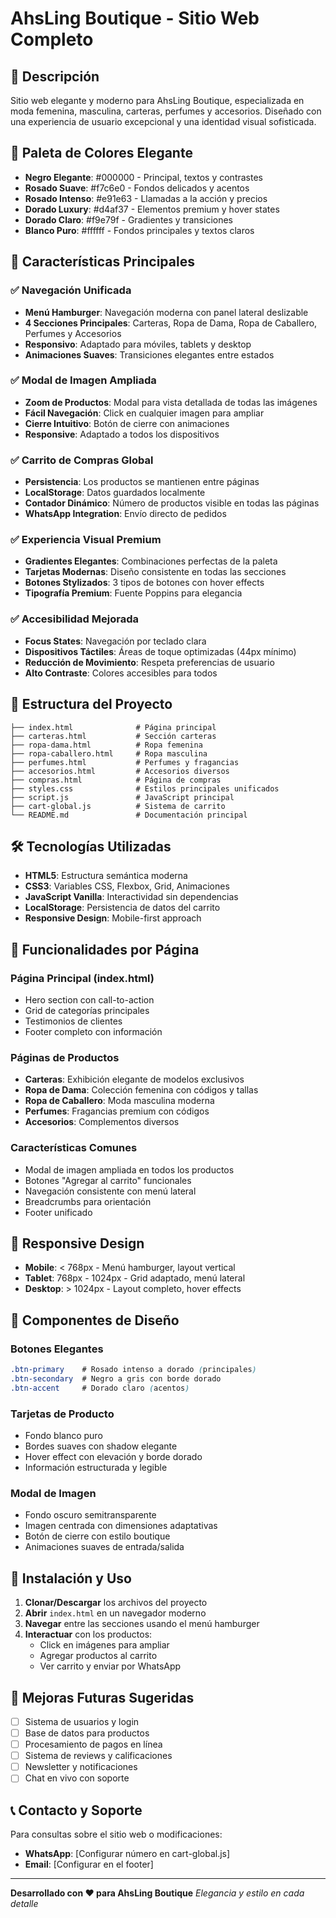 # AhsLing Boutique - Sitio Web Completo

## 🌟 Descripción
Sitio web elegante y moderno para AhsLing Boutique, especializada en moda femenina, masculina, carteras, perfumes y accesorios. Diseñado con una experiencia de usuario excepcional y una identidad visual sofisticada.

## 🎨 Paleta de Colores Elegante
- **Negro Elegante**: #000000 - Principal, textos y contrastes
- **Rosado Suave**: #f7c6e0 - Fondos delicados y acentos
- **Rosado Intenso**: #e91e63 - Llamadas a la acción y precios
- **Dorado Luxury**: #d4af37 - Elementos premium y hover states  
- **Dorado Claro**: #f9e79f - Gradientes y transiciones
- **Blanco Puro**: #ffffff - Fondos principales y textos claros

## 🚀 Características Principales

### ✅ Navegación Unificada
- **Menú Hamburger**: Navegación moderna con panel lateral deslizable
- **4 Secciones Principales**: Carteras, Ropa de Dama, Ropa de Caballero, Perfumes y Accesorios
- **Responsivo**: Adaptado para móviles, tablets y desktop
- **Animaciones Suaves**: Transiciones elegantes entre estados

### ✅ Modal de Imagen Ampliada
- **Zoom de Productos**: Modal para vista detallada de todas las imágenes
- **Fácil Navegación**: Click en cualquier imagen para ampliar
- **Cierre Intuitivo**: Botón de cierre con animaciones
- **Responsive**: Adaptado a todos los dispositivos

### ✅ Carrito de Compras Global
- **Persistencia**: Los productos se mantienen entre páginas
- **LocalStorage**: Datos guardados localmente
- **Contador Dinámico**: Número de productos visible en todas las páginas
- **WhatsApp Integration**: Envío directo de pedidos

### ✅ Experiencia Visual Premium
- **Gradientes Elegantes**: Combinaciones perfectas de la paleta
- **Tarjetas Modernas**: Diseño consistente en todas las secciones
- **Botones Stylizados**: 3 tipos de botones con hover effects
- **Tipografía Premium**: Fuente Poppins para elegancia

### ✅ Accesibilidad Mejorada
- **Focus States**: Navegación por teclado clara
- **Dispositivos Táctiles**: Áreas de toque optimizadas (44px mínimo)
- **Reducción de Movimiento**: Respeta preferencias de usuario
- **Alto Contraste**: Colores accesibles para todos

## 📁 Estructura del Proyecto

```
├── index.html              # Página principal
├── carteras.html           # Sección carteras
├── ropa-dama.html          # Ropa femenina
├── ropa-caballero.html     # Ropa masculina
├── perfumes.html           # Perfumes y fragancias
├── accesorios.html         # Accesorios diversos
├── compras.html            # Página de compras
├── styles.css              # Estilos principales unificados
├── script.js               # JavaScript principal
├── cart-global.js          # Sistema de carrito
└── README.md               # Documentación principal
```

## 🛠️ Tecnologías Utilizadas
- **HTML5**: Estructura semántica moderna
- **CSS3**: Variables CSS, Flexbox, Grid, Animaciones
- **JavaScript Vanilla**: Interactividad sin dependencias
- **LocalStorage**: Persistencia de datos del carrito
- **Responsive Design**: Mobile-first approach

## 🎯 Funcionalidades por Página

### Página Principal (index.html)
- Hero section con call-to-action
- Grid de categorías principales
- Testimonios de clientes
- Footer completo con información

### Páginas de Productos
- **Carteras**: Exhibición elegante de modelos exclusivos
- **Ropa de Dama**: Colección femenina con códigos y tallas
- **Ropa de Caballero**: Moda masculina moderna
- **Perfumes**: Fragancias premium con códigos
- **Accesorios**: Complementos diversos

### Características Comunes
- Modal de imagen ampliada en todos los productos
- Botones "Agregar al carrito" funcionales
- Navegación consistente con menú lateral
- Breadcrumbs para orientación
- Footer unificado

## 📱 Responsive Design
- **Mobile**: < 768px - Menú hamburger, layout vertical
- **Tablet**: 768px - 1024px - Grid adaptado, menú lateral
- **Desktop**: > 1024px - Layout completo, hover effects

## 🎨 Componentes de Diseño

### Botones Elegantes
```css
.btn-primary    # Rosado intenso a dorado (principales)
.btn-secondary  # Negro a gris con borde dorado
.btn-accent     # Dorado claro (acentos)
```

### Tarjetas de Producto
- Fondo blanco puro
- Bordes suaves con shadow elegante
- Hover effect con elevación y borde dorado
- Información estructurada y legible

### Modal de Imagen
- Fondo oscuro semitransparente
- Imagen centrada con dimensiones adaptativas
- Botón de cierre con estilo boutique
- Animaciones suaves de entrada/salida

## 🔧 Instalación y Uso

1. **Clonar/Descargar** los archivos del proyecto
2. **Abrir** `index.html` en un navegador moderno
3. **Navegar** entre las secciones usando el menú hamburger
4. **Interactuar** con los productos:
   - Click en imágenes para ampliar
   - Agregar productos al carrito
   - Ver carrito y enviar por WhatsApp

## 🌟 Mejoras Futuras Sugeridas
- [ ] Sistema de usuarios y login
- [ ] Base de datos para productos
- [ ] Procesamiento de pagos en línea
- [ ] Sistema de reviews y calificaciones
- [ ] Newsletter y notificaciones
- [ ] Chat en vivo con soporte

## 📞 Contacto y Soporte
Para consultas sobre el sitio web o modificaciones:
- **WhatsApp**: [Configurar número en cart-global.js]
- **Email**: [Configurar en el footer]

---

**Desarrollado con ❤️ para AhsLing Boutique**
*Elegancia y estilo en cada detalle*
